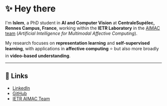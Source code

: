 # ✨ Hey there  

I'm **Islem**, a PhD student in **AI and Computer Vision** at **CentraleSupélec, Rennes Campus, France**, working within the **IETR Laboratory** in the [AIMAC team](https://www.ietr.fr/equipe-aimac-artificial-intelligence-multimodal-affective-computing) (*Artificial Intelligence for Multimodal Affective Computing*).  

My research focuses on **representation learning** and **self-supervised learning**, with applications in **affective computing** ⭐ but also more broadly in **video-based understanding**.  

---

## 🔗 Links  
- [LinkedIn](https://www.linkedin.com/in/islem-bassoumi/)  
- [GitHub](https://github.com/isba999)  
- [IETR AIMAC Team](https://www.ietr.fr/equipe-aimac-artificial-intelligence-multimodal-affective-computing)  
